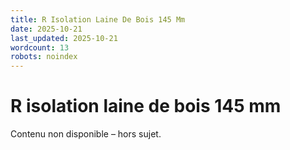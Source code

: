 ```yaml
---
title: R Isolation Laine De Bois 145 Mm
date: 2025-10-21
last_updated: 2025-10-21
wordcount: 13
robots: noindex
---
```


# R isolation laine de bois 145 mm

Contenu non disponible – hors sujet.